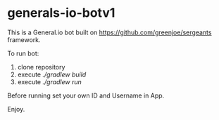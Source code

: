 # generals-io-botv1


This is a General.io bot built on https://github.com/greenjoe/sergeants framework.

To run bot:
1.  clone repository
2.  execute _./gradlew build_
3.  execute _./gradlew run_

Before running set your own ID and Username in App.

Enjoy.
